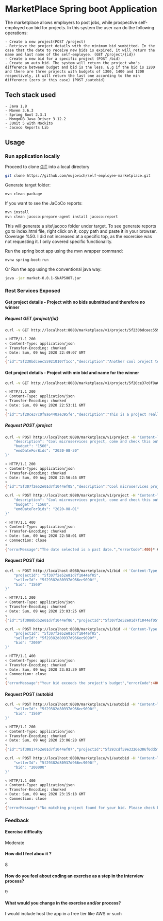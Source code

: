 # MarketPlace Spring boot Application

The marketplace allows employers to post jobs, while prospective self-employed can bid for projects. In this system the user can do the following operations:

    - Create a new project(POST /project)
    - Retrieve the project details with the minimum bid sumbitted. In the case that the date to receive new bids is expired, it will return the name and last name of the self-employee. (GET /project/{id})
    - Create a new bid for a specific project (POST /bid)
    - Create an auto bid. The system will return the project who's difference between budget and bid is the less. E.g if the bid is 1200 and there are three projects with budgets of 1300, 1400 and 1200 respectively, it will return the last one according to the min difference (zero in this case) (POST /autobid)

## Tech stack used

    - Java 1.8
    - Maven 3.6.3
    - Spring Boot 2.3.1
    - MongoDB Java Driver 3.12.2
    - JUnit 5 with Mockito
    - Jacoco Reports Lib

## Usage

### Run application locally

Proceed to clone [GIT](https://github.com/nujovich/self-employee-marketplace.git) into a local directory

```bash
git clone https://github.com/nujovich/self-employee-marketplace.git
```

Generate target folder:

```bash
mvn clean package
```

If you want to see the JaCoCo reports:
```bash
mvn install
mvn clean jacoco:prepare-agent install jacoco:report
```
This will generate a site\jacoco folder under target. To see generate reports go to index.html file, right click on it, copy path and paste it in your browser. Coverage %50. I did not increased at a specific top, as the excercise was not requesting it. I only covered specific functionality.


Run the spring boot app using the mvn wrapper command:
```bash
mvnw spring-boot:run
```
Or Run the app using the conventional java way:
```bash
java -jar market-0.0.1-SNAPSHOT.jar
```

### Rest Services Exposed

#### Get project details - Project with no bids submitted and therefore no winner

##### Request GET /project/{id}

```bash
curl -v GET http://localhost:8080/marketplace/v1/project/5f230bdceec559210107f1cc -H 'Content-Type: application/json' 
```

```bash
< HTTP/1.1 200
< Content-Type: application/json
< Transfer-Encoding: chunked
< Date: Sun, 09 Aug 2020 22:49:07 GMT
<
{"id":"5f230bdceec559210107f1cc","description":"Another cool project to work on with very awesome people","budget":1370.0,"endDateForBids":"2020-07-29T00:00:00.000+00:00","minBid":0.0,"name":"N/A","lastName":"N/A"}* Connection #1 to host localhost left intact
```

#### Get project details - Project with min bid and name for the winner

```bash
curl -v GET http://localhost:8080/marketplace/v1/project/5f20ce37c0f8a6440ae395fe -H 'Content-Type: application/json' 
```

```bash
< HTTP/1.1 200
< Content-Type: application/json
< Transfer-Encoding: chunked
< Date: Sun, 09 Aug 2020 22:53:11 GMT
<
{"id":"5f20ce37c0f8a6440ae395fe","description":"This is a project really cool with so many people to work with","budget":2500.0,"endDateForBids":"2020-07-23T03:00:00.000+00:00","minBid":1200.0,"name":"Lucas","lastName":"Johnson"}* Connection #1 to host localhost left intact
```

##### Request POST /project
```bash
curl -v POST http://localhost:8080/marketplace/v1/project -H 'Content-Type: application/json' -d '{
    "description": "Cool microservices project, come and check this out",
    "budget": "1560",
    "endDateForBids": "2020-08-30"
}'
```

```bash
< HTTP/1.1 200
< Content-Type: application/json
< Transfer-Encoding: chunked
< Date: Sun, 09 Aug 2020 22:56:46 GMT
<
{"id":"5f307f2e52e01d7f1044ef05","description":"Cool microservices project, come and check this out","budget":1560.0,"endDateForBids":"2020-08-30T00:00:00.000+00:00","minBid":0.0,"name":"N/A","lastName":"N/A"}* Connection #1 to host localhost left intact
```

```bash
curl -v POST http://localhost:8080/marketplace/v1/project -H 'Content-Type: application/json' -d '{
    "description": "Cool microservices project, come and check this out",
    "budget": "1560",
    "endDateForBids": "2020-08-01"
}'
```

```bash
< HTTP/1.1 400
< Content-Type: application/json
< Transfer-Encoding: chunked
< Date: Sun, 09 Aug 2020 22:58:01 GMT
< Connection: close
<
{"errorMessage":"The date selected is a past date.","errorCode":400}* Closing connection 1
```

#### Request POST /bid
```bash
curl -v POST http://localhost:8080/marketplace/v1/bid -H 'Content-Type: application/json' -d '{
    "projectId": "5f307f2e52e01d7f1044ef05",
    "sellerId": "5f29382d80937d966ec9090f",
    "bid": "1560"
}'
```

```bash
< HTTP/1.1 200
< Content-Type: application/json
< Transfer-Encoding: chunked
< Date: Sun, 09 Aug 2020 23:03:25 GMT
<
{"id":"5f3080bd52e01d7f1044ef06","projectId":"5f307f2e52e01d7f1044ef05","sellerId":"5f29382d80937d966ec9090f","bid":1560.0}* Connection #1 to host localhost left intact
```

```bash
curl -v POST http://localhost:8080/marketplace/v1/bid -H 'Content-Type: application/json' -d '{
    "projectId": "5f307f2e52e01d7f1044ef05",
    "sellerId": "5f29382d80937d966ec9090f",
    "bid": "2000"
}'
```

```bash
< HTTP/1.1 400
< Content-Type: application/json
< Transfer-Encoding: chunked
< Date: Sun, 09 Aug 2020 23:03:39 GMT
< Connection: close
<
{"errorMessage":"Your bid exceeds the project's budget","errorCode":400}* Closing connection 1
```

#### Request POST /autobid

```bash
curl -v POST http://localhost:8080/marketplace/v1/autobid -H 'Content-Type: application/json' -d '{
    "sellerId": "5f29382d80937d966ec9090f",
    "bid": "1560"
}'
```

```bash
< HTTP/1.1 200
< Content-Type: application/json
< Transfer-Encoding: chunked
< Date: Sun, 09 Aug 2020 23:06:28 GMT
<
{"id":"5f30817452e01d7f1044ef07","projectId":"5f293cdf59e3326e306f6dd5","sellerId":"5f29382d80937d966ec9090f","bid":1560.0}* Connection #1 to host localhost left intact
```

```bash
curl -v POST http://localhost:8080/marketplace/v1/autobid -H 'Content-Type: application/json' -d '{
    "sellerId": "5f29382d80937d966ec9090f",
    "bid": "200000"
}'
```

```bash
< HTTP/1.1 400
< Content-Type: application/json
< Transfer-Encoding: chunked
< Date: Sun, 09 Aug 2020 23:15:18 GMT
< Connection: close
<
{"errorMessage":"No matching project found for your bid. Please check budgets and retry submit a new bid","errorCode":400}* Closing connection 1
```

### Feedback

#### Exercise difficulty
Moderate

#### How did I feel abou it ?
8

#### How do you feel about coding an exercise as a step in the interview process?
9

#### What would you change in the exercise and/or process?
I would include host the app in a free tier like AWS or such
